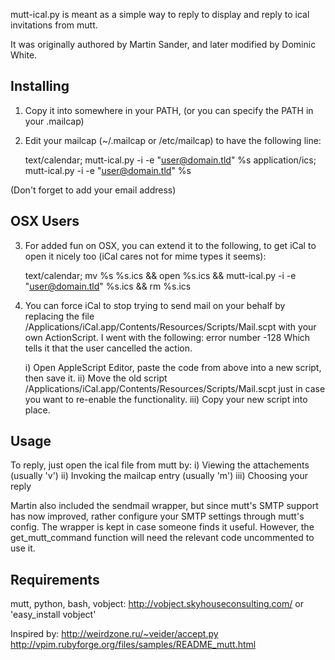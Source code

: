mutt-ical.py is meant as a simple way to reply to display and reply to ical invitations from mutt.

It was originally authored by Martin Sander, and later modified by Dominic White.

Installing
----------

1) Copy it into somewhere in your PATH, (or you can specify the PATH in your .mailcap)
2) Edit your mailcap (~/.mailcap or /etc/mailcap) to have the following line:

    text/calendar; <path>mutt-ical.py -i -e "user@domain.tld" %s
    application/ics; <path>mutt-ical.py -i -e "user@domain.tld" %s

(Don't forget to add your email address)

OSX Users
---------

3) For added fun on OSX, you can extend it to the following, to get iCal to open it nicely too (iCal cares not for mime types it seems):

    text/calendar; mv %s %s.ics && open %s.ics && <path>mutt-ical.py -i -e "user@domain.tld" %s.ics && rm %s.ics

4) You can force iCal to stop trying to send mail on your behalf by replacing the file /Applications/iCal.app/Contents/Resources/Scripts/Mail.scpt with your own ActionScript. I went with the following: error number -128 Which tells it that the user cancelled the action.

    i) Open AppleScript Editor, paste the code from above into a new script, then save it.
    ii) Move the old script /Applications/iCal.app/Contents/Resources/Scripts/Mail.scpt just in case you want to re-enable the functionality.
    iii) Copy your new script into place.

Usage
-----

To reply, just open the ical file from mutt by:
	i) Viewing the attachements (usually 'v')
	ii) Invoking the mailcap entry (usually 'm')
	iii) Choosing your reply

Martin also included the sendmail wrapper, but since mutt's SMTP support has now improved, rather configure your SMTP settings through mutt's config. The wrapper is kept in case someone finds it useful. However, the get_mutt_command function will need the relevant code uncommented to use it.

Requirements
------------

mutt, python, bash, vobject:
http://vobject.skyhouseconsulting.com/ or 'easy_install vobject'

Inspired by:
    http://weirdzone.ru/~veider/accept.py
    http://vpim.rubyforge.org/files/samples/README_mutt.html
